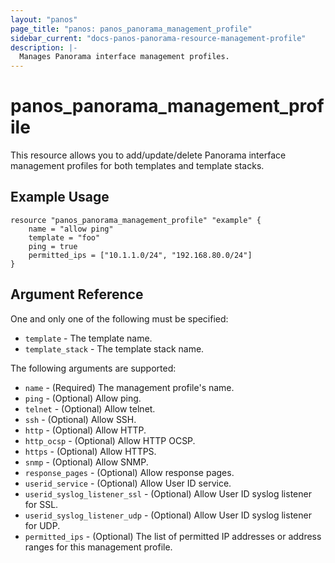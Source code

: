 ```yaml
---
layout: "panos"
page_title: "panos: panos_panorama_management_profile"
sidebar_current: "docs-panos-panorama-resource-management-profile"
description: |-
  Manages Panorama interface management profiles.
---
```


# panos_panorama_management_profile

This resource allows you to add/update/delete Panorama interface management profiles
for both templates and template stacks.

## Example Usage

```hcl
resource "panos_panorama_management_profile" "example" {
    name = "allow ping"
    template = "foo"
    ping = true
    permitted_ips = ["10.1.1.0/24", "192.168.80.0/24"]
}
```

## Argument Reference

One and only one of the following must be specified:

* `template` - The template name.
* `template_stack` - The template stack name.

The following arguments are supported:

* `name` - (Required) The management profile's name.
* `ping` - (Optional) Allow ping.
* `telnet` - (Optional) Allow telnet.
* `ssh` - (Optional) Allow SSH.
* `http` - (Optional) Allow HTTP.
* `http_ocsp` - (Optional) Allow HTTP OCSP.
* `https` - (Optional) Allow HTTPS.
* `snmp` - (Optional) Allow SNMP.
* `response_pages` - (Optional) Allow response pages.
* `userid_service` - (Optional) Allow User ID service.
* `userid_syslog_listener_ssl` - (Optional) Allow User ID syslog listener
  for SSL.
* `userid_syslog_listener_udp` - (Optional) Allow User ID syslog listener
  for UDP.
* `permitted_ips` - (Optional) The list of permitted IP addresses or address
  ranges for this management profile.
